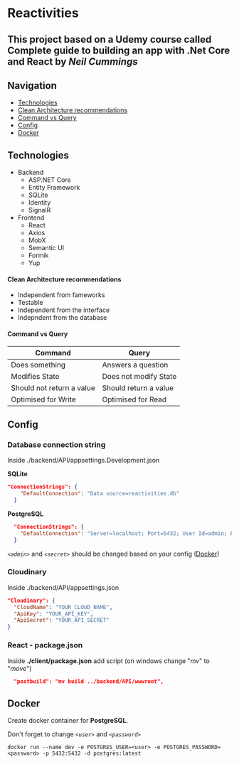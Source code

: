 # Reactivities

## This project based on a Udemy course called **Complete guide to building an app with .Net Core and React** by _Neil Cummings_

## Navigation

- [Technologies](#technologies)
- [Clean Architecture recommendations](#clean-architecture-recommendations)
- [Command vs Query](#command-vs-query)
- [Config](#config)
- [Docker](#docker)

## Technologies

- Backend
  - <span>ASP.<span>NET Core
  - Entity Framework
  - SQLite
  - Identity
  - SignalR
- Frontend
  - React
  - Axios
  - MobX
  - Semantic UI
  - Formik
  - Yup

#### Clean Architecture recommendations

- Independent from fameworks
- Testable
- Independent from the interface
- Indepndent from the database

#### Command vs Query

| Command                   | Query                 |
| ------------------------- | --------------------- |
| Does something            | Answers a question    |
| Modifies State            | Does not modify State |
| Should not return a value | Should return a value |
| Optimised for Write       | Optimised for Read    |

## Config

### Database connection string

Inside ./backend/API/appsettings.Development.json

**SQLite**

```json
"ConnectionStrings": {
    "DefaultConnection": "Data source=reactivities.db"
  }
```

**PostgreSQL**

```json
  "ConnectionStrings": {
    "DefaultConnection": "Server=localhost; Port=5432; User Id=admin; Password=secret;Database=reactivities"
  }
```

_`<admin>`_ and _`<secret>`_ should be changed based on your config ([Docker](#docker))

### Cloudinary

Inside ./backend/API/appsettings.json

```json
"Cloudinary": {
  "CloudName": "YOUR_CLOUD_NAME",
  "ApiKey": "YOUR_API_KEY",
  "ApiSecret": "YOUR_API_SECRET"
}
```

### React - package.json

Inside **./client/package.json** add script (on windows change "_mv_" to "_move_")

```json
  "postbuild": "mv build ../backend/API/wwwroot",
```

## Docker

Create docker container for **PostgreSQL**.

Don't forget to change _`<user>`_ and _`<password>`_

```
docker run --name dev -e POSTGRES_USER=<user> -e POSTGRES_PASSWORD=<password> -p 5432:5432 -d postgres:latest
```
